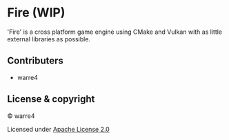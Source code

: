 # Fire (WIP)

'Fire' is a cross platform game engine using CMake and Vulkan with as little external libraries as possible.



## Contributers

- warre4



## License & copyright

© warre4

Licensed under [Apache License 2.0](LICENSE "License")
